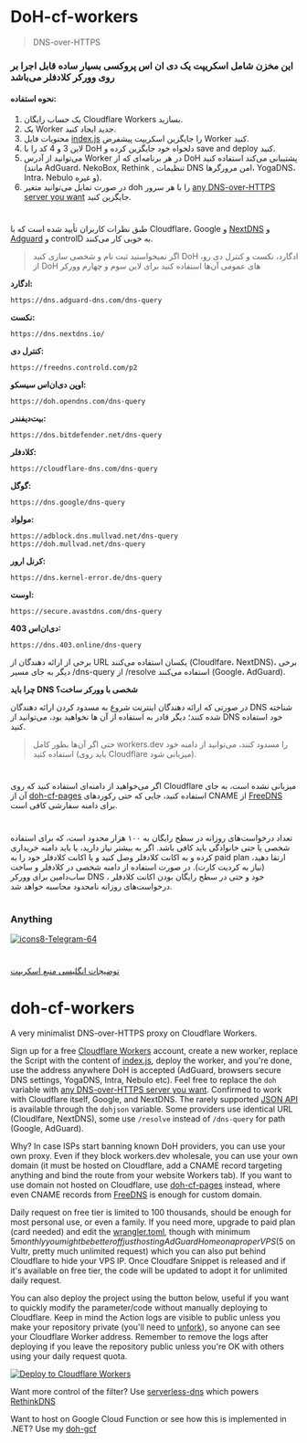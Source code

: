 # DoH-cf-workers
> DNS-over-HTTPS

### این مخزن شامل اسکریپت یک دی ان اس پروکسی بسیار ساده قابل اجرا بر روی وورکر کلادفلر می‌باشد

#### نحوه استفاده:

1. یک حساب رایگان Cloudflare Workers بسازید.
2. یک Worker جدید ایجاد کنید.
3. محتویات فایل [index.js](https://github.com/NiREvil/vless/blob/main/DNS%20over%20HTTPS/index.js) را جایگزین اسکریپت پیشفرض Worker کنید.
4. لاین 3 و 4 کد را با DoH دلخواه خود جایگزین کرده و save and deploy کنید.
5. می‌توانید از آدرس Worker در هر برنامه‌ای که از DoH پشتیبانی می‌کند استفاده کنید (مانند AdGuard، NekoBox, Rethink , تنظیمات DNS امن مرورگرها، YogaDNS، Intra، Nebulo و غیره).
6. در صورت تمایل می‌توانید متغیر doh را با هر سرور [any DNS-over-HTTPS server you want](https://github.com/NiREvil/vless/blob/main/DNS%20over%20HTTPS/any%20DNS-over-HTTPS%20server%20you%20want.md) جایگزین کنید.
#
طبق نظرات کاربران تأیید شده است که با Cloudflare، Google و [NextDNS](https://my.nextdns.io/signup) و [Adguard](https://adguard-dns.io/en/welcome.html) و controlD به خوبی کار می‌کنند.
> اگر نمیخواستید ثبت نام و  شخصی سازی کنید DoH ادگارد، نکست و کنترل دی رو، از DoH های عمومی آن‌ها استفاده کنید برای لاین سوم و چهارم وورکر

**ادگارد:**

    https://dns.adguard-dns.com/dns-query

**نکست:**

    https://dns.nextdns.io/

**کنترل دی:**

    https://freedns.controld.com/p2

**اوپن دی‌ان‌اس سیسکو:**

    https://doh.opendns.com/dns-query

**بیت‌دیفندر:**

    https://dns.bitdefender.net/dns-query

**کلادفلر:**

    https://cloudflare-dns.com/dns-query

**گوگل:**

    https://dns.google/dns-query

**مولواد:**

    https://adblock.dns.mullvad.net/dns-query
    https://doh.mullvad.net/dns-query

**کرنل ارور:**

    https://dns.kernel-error.de/dns-query

**اوست:**

    https://secure.avastdns.com/dns-query

**دی‌ان‌اس 403:**

    https://dns.403.online/dns-query

    
برخی از ارائه دهندگان از URL یکسان استفاده می‌کنند (Cloudlfare، NextDNS)، برخی دیگر به جای مسیر /dns-query از /resolve استفاده می‌کنند (Google، AdGuard).

**چرا باید DNS شخصی با وورکر ساخت؟**

در صورتی که ارائه دهندگان اینترنت شروع به مسدود کردن ارائه دهندگان DNS شناخته شده کنند؛ دیگر قادر به استفاده از آن ها نخواهید بود، می‌توانید از DNS خود استفاده کنید.
> حتی اگر آن‌ها بطور کامل workers.dev را مسدود کنند، می‌توانید از دامنه خود استفاده کنید (باید روی Cloudflare میزبانی شود).
#
 اگر می‌خواهید از دامنه‌ای استفاده کنید که روی Cloudflare میزبانی نشده است، به جای آن از
[doh-cf-pages](https://github.com/tina-hello/doh-cf-pages) استفاده کنید، جایی که حتی رکوردهای CNAME از [FreeDNS](https://freedns.afraid.org/) برای دامنه سفارشی کافی است.
#
تعداد درخواست‌های روزانه در سطح رایگان به ۱۰۰ هزار محدود است، که برای استفاده شخصی یا حتی خانوادگی باید کافی باشد. اگر به بیشتر نیاز دارید، یا باید دامنه خریداری کرده و به اکانت کلادفلر وصل کنید و یا اکانت کلادفلر خود را به paid plan ارتقا دهید، (نیاز به کردیت کارت). 
در صورت استفاده از دامنه شخصی در کلادفلر و ساخت ساب‌دامین برای وورکر DNS خود و حتی در سطح رایگان بودن اکانت کلادفلر ، درخواست‌های روزانه نامحدود محاسبه خواهد شد.

#
### Anything    
[![icons8-Telegram-64](https://img.icons8.com/arcade/64/telegram-app.png)](https://t.me/NiREvil)

#


[توضیجات انگلیسی منبع اسکریپت](https://github.com/tina-hello/doh-cf-workers)
# doh-cf-workers
A very minimalist DNS-over-HTTPS proxy on Cloudflare Workers.

Sign up for a free [Cloudflare Workers](https://workers.cloudflare.com/) account, create a new worker, replace the Script with the content of [index.js](/index.js), deploy the worker, and you're done, use the address anywhere DoH is accepted (AdGuard, browsers secure DNS settings, YogaDNS, Intra, Nebulo etc). Feel free to replace the `doh` variable with [any DNS-over-HTTPS server you want](https://github.com/curl/curl/wiki/DNS-over-HTTPS). Confirmed to work with Cloudflare itself, Google, and NextDNS. The rarely supported [JSON API](https://developers.google.com/speed/public-dns/docs/doh/json) is available through the `dohjson` variable. Some providers use identical URL (Cloudlfare, NextDNS), some use `/resolve` instead of `/dns-query` for path (Google, AdGuard).

Why? In case ISPs start banning known DoH providers, you can use your own proxy. Even if they block workers.dev wholesale, you can use your own domain (it must be hosted on Cloudflare, add a CNAME record targeting anything and bind the route from your website Workers tab). If you want to use domain not hosted on Cloudflare, use [doh-cf-pages](https://github.com/tina-hello/doh-cf-pages) instead, where even CNAME records from [FreeDNS](https://freedns.afraid.org/) is enough for custom domain.

Daily request on free tier is limited to 100 thousands, should be enough for most personal use, or even a family. If you need more, upgrade to paid plan (card needed) and edit the [wrangler.toml](/wrangler.toml), though with minimum $5 monthly you might be better off just hosting AdGuard Home on a proper VPS ($5 on Vultr, pretty much unlimited request) which you can also put behind Cloudflare to hide your VPS IP. Once Cloudfare Snippet is released and if it's available on free tier, the code will be updated to adopt it for unlimited daily request.

You can also deploy the project using the button below, useful if you want to quickly modify the parameter/code without manually deploying to Cloudflare. Keep in mind the Action logs are visible to public unless you make your repository private (you'll need to [unfork](https://stackoverflow.com/questions/38831301/how-to-un-fork-the-github-repository)), so anyone can see your Cloudflare Worker address. Remember to remove the logs after deploying if you leave the repository public unless you're OK with others using your daily request quota.

[![Deploy to Cloudflare Workers](https://deploy.workers.cloudflare.com/button)](https://deploy.workers.cloudflare.com/?url=https://github.com/tina-hello/doh-cf-workers)

Want more control of the filter? Use [serverless-dns](https://github.com/serverless-dns/serverless-dns) which powers [RethinkDNS](https://rethinkdns.com/)

Want to host on Google Cloud Function or see how this is implemented in .NET? Use my [doh-gcf](https://github.com/tina-hello/doh-gcf)
